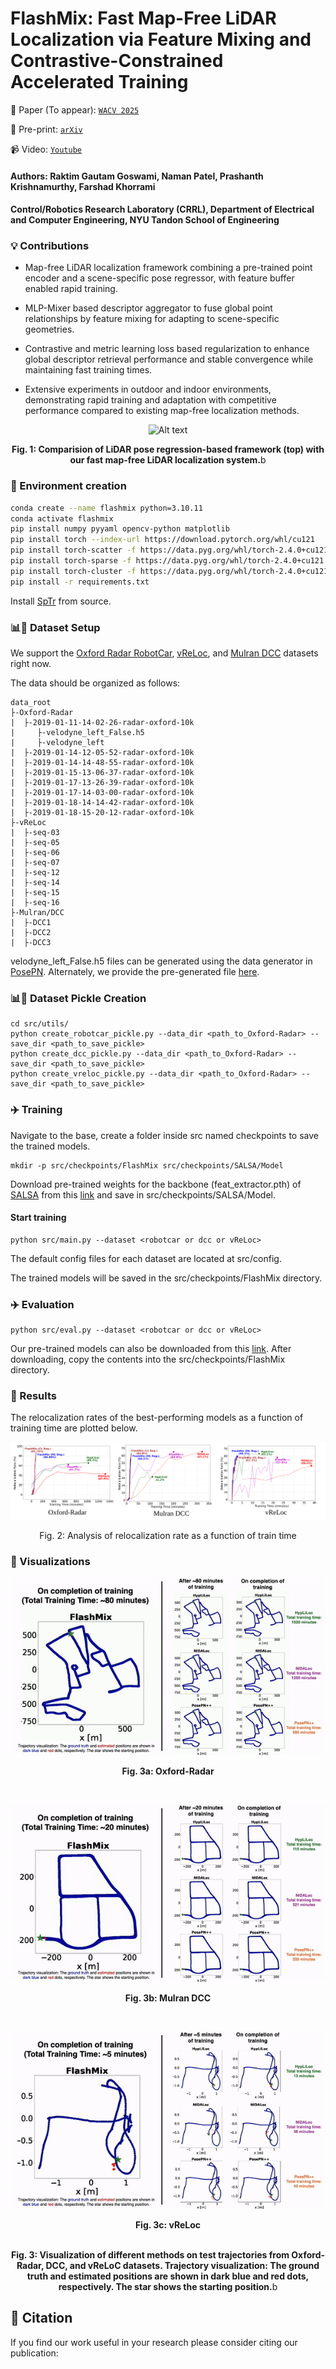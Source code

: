 # FlashMix: Fast Map-Free LiDAR Localization via Feature Mixing and Contrastive-Constrained Accelerated Training

📖 Paper (To appear): [`WACV 2025`]()

📖 Pre-print: [``arXiv``](https://arxiv.org/abs/2410.00702)

📹 Video: [`Youtube`]()

#### Authors: Raktim Gautam Goswami, Naman Patel, Prashanth Krishnamurthy, Farshad Khorrami 

#### Control/Robotics Research Laboratory (CRRL), Department of Electrical and Computer Engineering, NYU Tandon School of Engineering

### 💡 Contributions
- Map-free LiDAR localization framework combining a pre-trained point encoder and a scene-specific pose regressor, with feature buffer enabled rapid training.
- MLP-Mixer based descriptor aggregator to fuse global point relationships by feature mixing for adapting to scene-specific geometries.
- Contrastive and metric learning loss based regularization to enhance global descriptor retrieval performance and stable convergence while maintaining fast training times.

- Extensive experiments in outdoor and indoor environments, demonstrating rapid training and adaptation with competitive performance compared to existing map-free localization methods.

<center>
<img src="assets/flow.png" alt="Alt text" />
<p><b>Fig. 1: Comparision of LiDAR pose regression-based framework (top) with our fast map-free LiDAR localization system.</b>b</p>
</center>

### 🔨 Environment creation

```bash
conda create --name flashmix python=3.10.11
conda activate flashmix
pip install numpy pyyaml opencv-python matplotlib
pip install torch --index-url https://download.pytorch.org/whl/cu121
pip install torch-scatter -f https://data.pyg.org/whl/torch-2.4.0+cu121.html
pip install torch-sparse -f https://data.pyg.org/whl/torch-2.4.0+cu121.html
pip install torch-cluster -f https://data.pyg.org/whl/torch-2.4.0+cu121.html
pip install -r requirements.txt
```
Install [SpTr](https://github.com/dvlab-research/SparseTransformer) from source.


### 📊💾  Dataset Setup

We support the [Oxford Radar RobotCar](https://oxford-robotics-institute.github.io/radar-robotcar-dataset/datasets), [vReLoc](https://github.com/loveoxford/vReLoc), and [Mulran DCC](https://sites.google.com/view/mulran-pr/download) datasets right now.


The data should be organized as follows: 

```
data_root
├-Oxford-Radar
|  ├-2019-01-11-14-02-26-radar-oxford-10k
|     ├-velodyne_left_False.h5
|     ├-velodyne_left
|  ├-2019-01-14-12-05-52-radar-oxford-10k
|  ├-2019-01-14-14-48-55-radar-oxford-10k 
|  ├-2019-01-15-13-06-37-radar-oxford-10k
|  ├-2019-01-17-13-26-39-radar-oxford-10k
|  ├-2019-01-17-14-03-00-radar-oxford-10k
|  ├-2019-01-18-14-14-42-radar-oxford-10k
|  ├-2019-01-18-15-20-12-radar-oxford-10k
├-vReLoc
|  ├-seq-03
|  ├-seq-05
|  ├-seq-06
|  ├-seq-07
|  ├-seq-12
|  ├-seq-14
|  ├-seq-15
|  ├-seq-16
├-Mulran/DCC
|  ├-DCC1
|  ├-DCC2
|  ├-DCC3
```
velodyne_left_False.h5 files can be generated using the data generator in [PosePN](https://github.com/PSYZ1234/PosePN). Alternately, we provide the pre-generated file [here]().

### 📊💾 Dataset Pickle Creation
```
cd src/utils/
python create_robotcar_pickle.py --data_dir <path_to_Oxford-Radar> --save_dir <path_to_save_pickle>
python create_dcc_pickle.py --data_dir <path_to_Oxford-Radar> --save_dir <path_to_save_pickle>
python create_vreloc_pickle.py --data_dir <path_to_Oxford-Radar> --save_dir <path_to_save_pickle>
```

### ✈️ Training
Navigate to the base, create a folder inside src named checkpoints to save the trained models.
```
mkdir -p src/checkpoints/FlashMix src/checkpoints/SALSA/Model 
```
Download pre-trained weights for the backbone (feat_extractor.pth) of [SALSA](https://github.com/raktimgg/SALSA/tree/main) from this [link](https://drive.google.com/drive/folders/1lehq0Hki75i7U_Twhd5uxxz37WvcRzGa) and save in src/checkpoints/SALSA/Model.

#### Start training
```
python src/main.py --dataset <robotcar or dcc or vReLoc>
```
The default config files for each dataset are located at src/config.

The trained models will be saved in the src/checkpoints/FlashMix directory.


### ✈️ Evaluation
```
python src/eval.py --dataset <robotcar or dcc or vReLoc>
```
Our pre-trained models can also be downloaded from this [link](). After downloading, copy the contents into the src/checkpoints/FlashMix directory.

### 📝 Results
The relocalization rates of the best-performing models as a function of training time are plotted below.
<center>
<img src="assets/time_results.png" alt="Alt text" />
<p>Fig. 2: Analysis of relocalization rate as a function of train time</p>
</center>

### 🌈 Visualizations
<center> 
    <img src="assets/robotcar.gif" alt="Visualization GIF" /> 
    <p><b>Fig. 3a: Oxford-Radar</b></p>
</center>

<br> <!-- Add space using line breaks -->

<center> 
    <img src="assets/dcc.gif" alt="Visualization GIF" /> 
    <p><b>Fig. 3b: Mulran DCC</b></p>
</center>

<br> <!-- Add space using line breaks -->

<center> 
    <img src="assets/vReLoc.gif" alt="Visualization GIF" /> 
    <p><b>Fig. 3c: vReLoc</b></p>
</center>
<br> <!-- Add space using line breaks -->
<center><b>Fig. 3: Visualization of different methods on test trajectories from Oxford-Radar, DCC, and vReLoC datasets. Trajectory visualization: The ground truth and estimated positions are shown in dark blue and red dots, respectively. The star shows the starting position.</b>b</center>


## 📧 Citation

If you find our work useful in your research please consider citing our publication:
```bibtex
